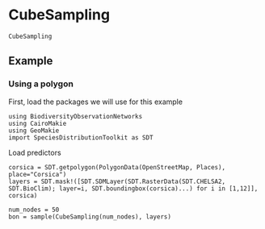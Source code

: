 # CubeSampling

```@docs; canonical=false
CubeSampling
```

## Example 

### Using a polygon 

First, load the packages we will use for this example

```@example 1
using BiodiversityObservationNetworks 
using CairoMakie
using GeoMakie
import SpeciesDistributionToolkit as SDT
```

Load predictors

```@example 1
corsica = SDT.getpolygon(PolygonData(OpenStreetMap, Places), place="Corsica")
layers = SDT.mask!([SDT.SDMLayer(SDT.RasterData(SDT.CHELSA2, SDT.BioClim); layer=i, SDT.boundingbox(corsica)...) for i in [1,12]], corsica)
```


```@example 1
num_nodes = 50
bon = sample(CubeSampling(num_nodes), layers)
```
